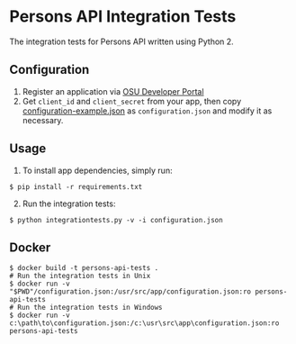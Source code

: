 # Persons API Integration Tests

The integration tests for Persons API written using Python 2.

## Configuration

1. Register an application via [OSU Developer Portal](https://developer.oregonstate.edu/)
2. Get `client_id` and `client_secret` from your app, then copy
[configuration-example.json](./configuration-example.json) as `configuration.json` and modify it as necessary.

## Usage

1. To install app dependencies, simply run:

```
$ pip install -r requirements.txt
```

2. Run the integration tests:

```
$ python integrationtests.py -v -i configuration.json
```

## Docker

```shell
$ docker build -t persons-api-tests .
# Run the integration tests in Unix
$ docker run -v "$PWD"/configuration.json:/usr/src/app/configuration.json:ro persons-api-tests
# Run the integration tests in Windows
$ docker run -v c:\path\to\configuration.json:/c:\usr\src\app\configuration.json:ro persons-api-tests
```
